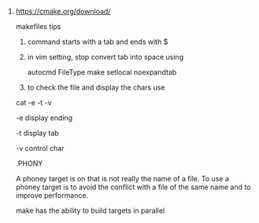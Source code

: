 1. https://cmake.org/download/

   makefiles tips

   1. command starts with a tab and ends with $

   2. in vim setting, stop convert tab into space using

      autocmd FileType make setlocal noexpandtab

   3. to check the file and display the chars use

   cat -e -t -v <filename>

   -e display ending

   -t display tab

   -v control char

   .PHONY

   A phoney target is on that is not really the name of a file. To use a phoney target is to avoid the conflict with a  file of the same name and to improve performance.

   make has the ability to build targets in parallel
